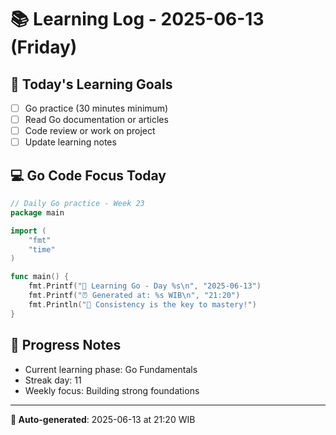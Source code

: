 # 📚 Learning Log - 2025-06-13 (Friday)

## 🎯 Today's Learning Goals
- [ ] Go practice (30 minutes minimum)
- [ ] Read Go documentation or articles
- [ ] Code review or work on project
- [ ] Update learning notes

## 💻 Go Code Focus Today
```go
// Daily Go practice - Week 23
package main

import (
    "fmt"
    "time"
)

func main() {
    fmt.Printf("🚀 Learning Go - Day %s\n", "2025-06-13")
    fmt.Printf("⏰ Generated at: %s WIB\n", "21:20")
    fmt.Println("💪 Consistency is the key to mastery!")
}
```

## 🌟 Progress Notes
- Current learning phase: Go Fundamentals
- Streak day: 11
- Weekly focus: Building strong foundations

---
**🤖 Auto-generated**: 2025-06-13 at 21:20 WIB
